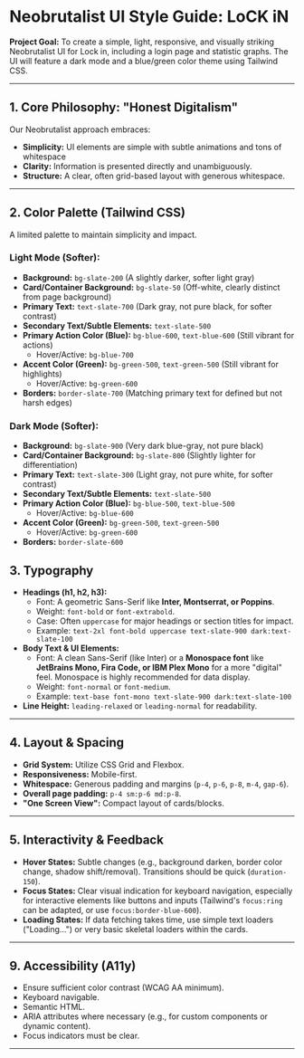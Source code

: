 # Neobrutalist UI Style Guide: LoCK iN

**Project Goal:** To create a simple, light, responsive, and visually striking Neobrutalist UI for Lock in, including a login page and statistic graphs. The UI will feature a dark mode and a blue/green color theme using Tailwind CSS.

---

## 1. Core Philosophy: "Honest Digitalism"

Our Neobrutalist approach embraces:

*   **Simplicity:** UI elements are simple with subtle animations and tons of whitespace
*   **Clarity:** Information is presented directly and unambiguously.
*   **Structure:** A clear, often grid-based layout with generous whitespace.

---

## 2. Color Palette (Tailwind CSS)

A limited palette to maintain simplicity and impact.

### Light Mode (Softer):

*   **Background:** `bg-slate-200` (A slightly darker, softer light gray)
*   **Card/Container Background:** `bg-slate-50` (Off-white, clearly distinct from page background)
*   **Primary Text:** `text-slate-700` (Dark gray, not pure black, for softer contrast)
*   **Secondary Text/Subtle Elements:** `text-slate-500`
*   **Primary Action Color (Blue):** `bg-blue-600`, `text-blue-600` (Still vibrant for actions)
    *   Hover/Active: `bg-blue-700`
*   **Accent Color (Green):** `bg-green-500`, `text-green-500` (Still vibrant for highlights)
    *   Hover/Active: `bg-green-600`
*   **Borders:** `border-slate-700` (Matching primary text for defined but not harsh edges)

### Dark Mode (Softer):

*   **Background:** `bg-slate-900` (Very dark blue-gray, not pure black)
*   **Card/Container Background:** `bg-slate-800` (Slightly lighter for differentiation)
*   **Primary Text:** `text-slate-300` (Light gray, not pure white, for softer contrast)
*   **Secondary Text/Subtle Elements:** `text-slate-500`
*   **Primary Action Color (Blue):** `bg-blue-500`, `text-blue-500`
    *   Hover/Active: `bg-blue-600`
*   **Accent Color (Green):** `bg-green-500`, `text-green-500`
    *   Hover/Active: `bg-green-600`
*   **Borders:** `border-slate-600`


## 3. Typography

*   **Headings (h1, h2, h3):**
    *   Font: A geometric Sans-Serif like **Inter, Montserrat, or Poppins**.
    *   Weight: `font-bold` or `font-extrabold`.
    *   Case: Often `uppercase` for major headings or section titles for impact.
    *   Example: `text-2xl font-bold uppercase text-slate-900 dark:text-slate-100`
*   **Body Text & UI Elements:**
    *   Font: A clean Sans-Serif (like Inter) or a **Monospace font** like **JetBrains Mono, Fira Code, or IBM Plex Mono** for a more "digital" feel. Monospace is highly recommended for data display.
    *   Weight: `font-normal` or `font-medium`.
    *   Example: `text-base font-mono text-slate-900 dark:text-slate-100`
*   **Line Height:** `leading-relaxed` or `leading-normal` for readability.

---

## 4. Layout & Spacing

*   **Grid System:** Utilize CSS Grid and Flexbox.
*   **Responsiveness:** Mobile-first.
*   **Whitespace:** Generous padding and margins (`p-4`, `p-6`, `p-8`, `m-4`, `gap-6`).
*   **Overall page padding:** `p-4 sm:p-6 md:p-8`.
*   **"One Screen View":** Compact layout of cards/blocks.

---

## 5. Interactivity & Feedback

*   **Hover States:** Subtle changes (e.g., background darken, border color change, shadow shift/removal). Transitions should be quick (`duration-150`).
*   **Focus States:** Clear visual indication for keyboard navigation, especially for interactive elements like buttons and inputs (Tailwind's `focus:ring` can be adapted, or use `focus:border-blue-600`).
*   **Loading States:** If data fetching takes time, use simple text loaders ("Loading...") or very basic skeletal loaders within the cards.

---

## 9. Accessibility (A11y)

*   Ensure sufficient color contrast (WCAG AA minimum).
*   Keyboard navigable.
*   Semantic HTML.
*   ARIA attributes where necessary (e.g., for custom components or dynamic content).
*   Focus indicators must be clear.

---